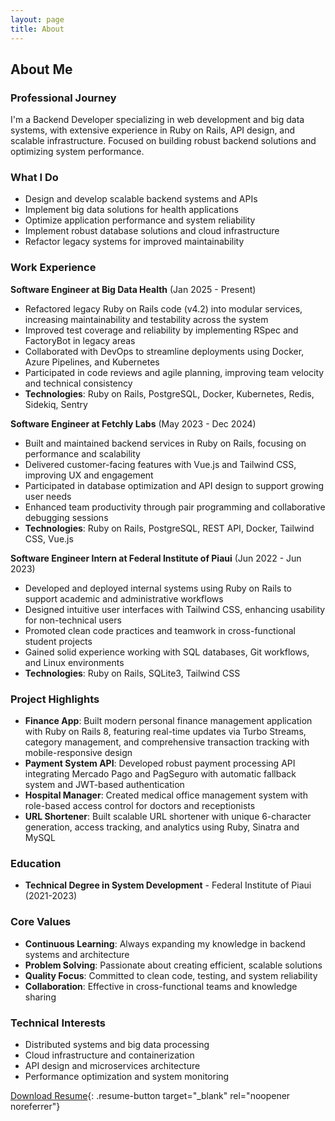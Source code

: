 ```yaml
---
layout: page
title: About
---
```


## About Me

### Professional Journey
I'm a Backend Developer specializing in web development and big data systems, with extensive experience in Ruby on Rails, API design, and scalable infrastructure. Focused on building robust backend solutions and optimizing system performance.

### What I Do
- Design and develop scalable backend systems and APIs
- Implement big data solutions for health applications
- Optimize application performance and system reliability
- Implement robust database solutions and cloud infrastructure
- Refactor legacy systems for improved maintainability

### Work Experience

**Software Engineer at Big Data Health** (Jan 2025 - Present)
- Refactored legacy Ruby on Rails code (v4.2) into modular services, increasing maintainability and testability across the system
- Improved test coverage and reliability by implementing RSpec and FactoryBot in legacy areas
- Collaborated with DevOps to streamline deployments using Docker, Azure Pipelines, and Kubernetes
- Participated in code reviews and agile planning, improving team velocity and technical consistency
- **Technologies**: Ruby on Rails, PostgreSQL, Docker, Kubernetes, Redis, Sidekiq, Sentry

**Software Engineer at Fetchly Labs** (May 2023 - Dec 2024)
- Built and maintained backend services in Ruby on Rails, focusing on performance and scalability
- Delivered customer-facing features with Vue.js and Tailwind CSS, improving UX and engagement
- Participated in database optimization and API design to support growing user needs
- Enhanced team productivity through pair programming and collaborative debugging sessions
- **Technologies**: Ruby on Rails, PostgreSQL, REST API, Docker, Tailwind CSS, Vue.js

**Software Engineer Intern at Federal Institute of Piaui** (Jun 2022 - Jun 2023)
- Developed and deployed internal systems using Ruby on Rails to support academic and administrative workflows
- Designed intuitive user interfaces with Tailwind CSS, enhancing usability for non-technical users
- Promoted clean code practices and teamwork in cross-functional student projects
- Gained solid experience working with SQL databases, Git workflows, and Linux environments
- **Technologies**: Ruby on Rails, SQLite3, Tailwind CSS

### Project Highlights

- **Finance App**: Built modern personal finance management application with Ruby on Rails 8, featuring real-time updates via Turbo Streams, category management, and comprehensive transaction tracking with mobile-responsive design
- **Payment System API**: Developed robust payment processing API integrating Mercado Pago and PagSeguro with automatic fallback system and JWT-based authentication
- **Hospital Manager**: Created medical office management system with role-based access control for doctors and receptionists
- **URL Shortener**: Built scalable URL shortener with unique 6-character generation, access tracking, and analytics using Ruby, Sinatra and MySQL

### Education
- **Technical Degree in System Development** - Federal Institute of Piaui (2021-2023)

### Core Values
- **Continuous Learning**: Always expanding my knowledge in backend systems and architecture
- **Problem Solving**: Passionate about creating efficient, scalable solutions
- **Quality Focus**: Committed to clean code, testing, and system reliability
- **Collaboration**: Effective in cross-functional teams and knowledge sharing

### Technical Interests
- Distributed systems and big data processing
- Cloud infrastructure and containerization
- API design and microservices architecture
- Performance optimization and system monitoring

[Download Resume](https://drive.google.com/file/d/1aYnYtztYiWkEMSzhxC_iAVxr2WpFyZTI/view?usp=sharing){: .resume-button target="_blank" rel="noopener noreferrer"}
